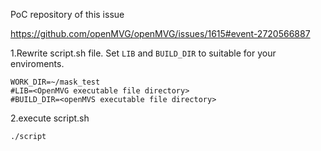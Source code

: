 
PoC repository of this issue

https://github.com/openMVG/openMVG/issues/1615#event-2720566887

1.Rewrite script.sh file. Set `LIB` and `BUILD_DIR` to suitable for your enviroments.

```
WORK_DIR=~/mask_test
#LIB=<OpenMVG executable file directory>
#BUILD_DIR=<openMVS executable file directory>
```

2.execute script.sh

```
./script
```
